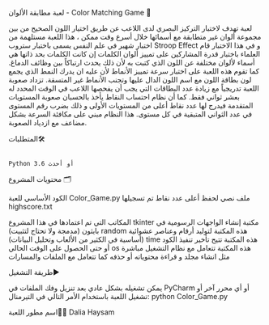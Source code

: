 لعبة مطابقة الألوان - Color Matching Game 🎨

لعبة تهدف لاختبار التركيز البصري لدى اللاعب عن طريق اختيار اللون الصحيح من بين مجموعة ألوان غير متطابقة مع أسمائها خلال أسرع وقت ممكن ، هذا اللعبة مستلهمة من اختبار شهير في علم النفس يسمى باختبار ستروب Stroop Effect
و في هذا الاختبار قام العلماء باختبار قدرة المشاركين على تمييز ألوان الكلمات إن كانت الكلمات بحد ذاتها هي أسماء لألوان مختلفة عن اللون الذي كتبت به لأن ذلك يحدث ارتباكاً بين وظائف الدماغ.
كما تقوم هذه اللعبة على اختبار سرعة تمييز الأنماط لأن عليه ان يدرك النمط الذي يجمع لون بطاقة اللون مع اسم اللون الدال عليها وتجنب الأنماط غير المتسقة.
تزداد صعوبة اللعبة تدريجياً مع زيادة عدد البطاقات التي يجب أن يفحصها اللاعب في الوقت المحدد له بعشر ثواني فقط.
كما أن نظام احتساب النقاط يأخذ بالحسبان صعوبة المستويات المتقدمة فيدرج لها عدد نقاط أعلى من المستويات الأولى و ذلك بضرب رقم المستوى في عدد الثواني المتبقية في كل مستوى.
هذا النظام مبني على مكافئة السرعة بشكل مضاعف مع ازدياد الصعوبة.


المتطلبات🛠️

                                                                                                                                                                                                     Python 3.6 أو أحدث


محتويات المشروع 🗂️

الكود الأساسي للعبة   Color_Game.py
ملف نصي لحفظ أعلى عدد نقاط تم تسجيلها    highscore.txt


المكاتب التي تم اعتمادها في هذا المشروع
                                                                                                                                                               tkinter مكتبة إنشاء الواجهات الرسومية في بايثون  (مدمجة ولا تحتاج لتثبيت)
                                                                                                                                                    random هذه المكتبة لتوليد أرقام وعناصر عشوائية (أساسية في الكثير من الألعاب وتحليل البيانات)
                                                                                                                                                                  time هذه المكتبة تتيح تأخير تنفيذ الكود أو حتى الحصول على الوقت الحالي
                                                                                                                                   os هذه المكتبة تتعامل مع نظام التشغيل مباشرة مثل انشاء مجلد و قراءة محتوياته أو حذفه كما تتعامل مع الملفات والمسارات


طريقة التشغيل▶️

يمكن تشغيله بشكل عادي بعد تنزيل وفك الملفات في PyCharm أو أي محرر آخر
أو تشغيل اللعبة باستخدام الأمر التالي في التيرمنال:
                                                                                                                                                                                           python Color_Game.py

اسم مطور اللعبة🧑‍💻
                                                                                                                                                                                                        Dalia Haysam
